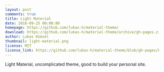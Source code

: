 ```yaml
---
layout: post
comments: true
title: Light Material
date: 2016-09-25 00:00:00
homepage: https://github.com/lukas-h/material-theme/
download: https://github.com/lukas-h/material-theme/archive/gh-pages.zip
author: Lukas Himsel
thumbnail: light-material.png
license: MIT
license_link: https://github.com/lukas-h/material-theme/blob/gh-pages/LICENSE
---
```


Light Material, uncomplicated theme, good to build your personal site.
